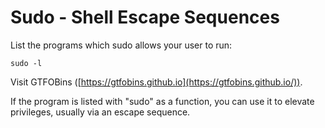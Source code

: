 # Sudo - Shell Escape Sequences

List the programs which sudo allows your user to run:

`sudo -l`

Visit GTFOBins ([https://gtfobins.github.io](https://gtfobins.github.io/)).

If the program is listed with "sudo" as a function, you can use it to elevate privileges, usually via an escape sequence.
